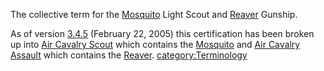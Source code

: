 The collective term for the [Mosquito](Mosquito.md "wikilink") Light Scout
and [Reaver](Reaver.md "wikilink") Gunship.

As of version [3.4.5](3.md.4.5 "wikilink") (February 22, 2005) this
certification has been broken up into [Air Cavalry
Scout](Air_Cavalry_Scout.md "wikilink") which contains the
[Mosquito](Mosquito.md "wikilink") and [Air Cavalry
Assault](Air_Cavalry_Assault.md "wikilink") which contains the
[Reaver](Reaver.md "wikilink").
[category:Terminology](category:Terminology.md "wikilink")
